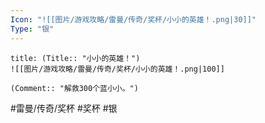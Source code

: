 ```yaml
---
Icon: "![[图片/游戏攻略/雷曼/传奇/奖杯/小小的英雄！.png|30]]"
Type: "银"
---
```

```ad-common-silver-trophy
title: (Title:: "小小的英雄！")
![[图片/游戏攻略/雷曼/传奇/奖杯/小小的英雄！.png|100]]

(Comment:: "解救300个蓝小小。")
```

#雷曼/传奇/奖杯 #奖杯 #银
